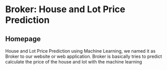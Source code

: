 # Broker: House and Lot Price Prediction

## Homepage

House and Lot Price Prediction using Machine Learning, we named it as Broker to our
website or web application. Broker is basically tries to predict calculate the price
of the house and lot with the machine learning

